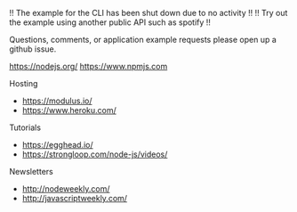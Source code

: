 !! The example for the CLI has been shut down due to no activity !!
!! Try out the example using another public API such as spotify !!

Questions, comments, or application example requests please open up a github issue.

https://nodejs.org/
https://www.npmjs.com

Hosting
- https://modulus.io/
- https://www.heroku.com/

Tutorials
- https://egghead.io/
- https://strongloop.com/node-js/videos/

Newsletters
- http://nodeweekly.com/
- http://javascriptweekly.com/
